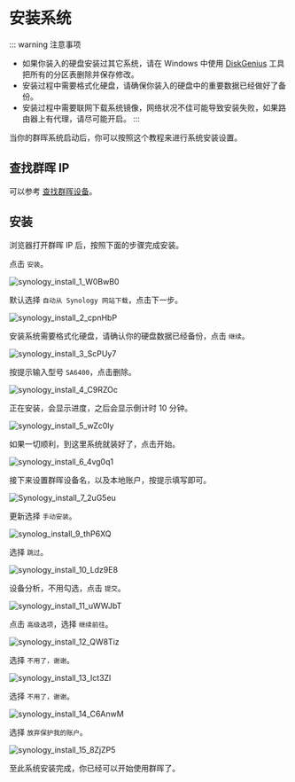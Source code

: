 # 安装系统

::: warning 注意事项
- 如果你装入的硬盘安装过其它系统，请在 Windows 中使用 [DiskGenius](https://www.diskgenius.cn/download.php) 工具把所有的分区表删除并保存修改。
- 安装过程中需要格式化硬盘，请确保你装入的硬盘中的重要数据已经做好了备份。
- 安装过程中需要联网下载系统镜像，网络状况不佳可能导致安装失败，如果路由器上有代理，请尽可能开启。
:::

当你的群晖系统启动后，你可以按照这个教程来进行系统安装设置。

## 查找群晖 IP

可以参考 [查找群晖设备](/synology/find_synology.md)。

## 安装

浏览器打开群晖 IP 后，按照下面的步骤完成安装。

点击 `安装`。

![synology_install_1_W0BwB0](https://img.slarker.me/blog/synology_install_1_W0BwB0.png)

默认选择 `自动从 Synology 网站下载`，点击下一步。

![synology_install_2_cpnHbP](https://img.slarker.me/blog/synology_install_2_cpnHbP.png)

安装系统需要格式化硬盘，请确认你的硬盘数据已经备份，点击 `继续`。

![synology_install_3_ScPUy7](https://img.slarker.me/blog/synology_install_3_ScPUy7.png)

按提示输入型号 `SA6400`，点击删除。

![synology_install_4_C9RZOc](https://img.slarker.me/blog/synology_install_4_C9RZOc.png)

正在安装，会显示进度，之后会显示倒计时 10 分钟。

![synology_install_5_wZc0ly](https://img.slarker.me/blog/synology_install_5_wZc0ly.png)

如果一切顺利，到这里系统就装好了，点击开始。

![synology_install_6_4vg0q1](https://img.slarker.me/blog/synology_install_6_4vg0q1.png)

接下来设置群晖设备名，以及本地账户，按提示填写即可。

![Synology_install_7_2uG5eu](https://img.slarker.me/blog/Synology_install_7_2uG5eu.png)

更新选择 `手动安装`。

![synolog_install_9_thP6XQ](https://img.slarker.me/blog/synolog_install_9_thP6XQ.png)

选择 `跳过`。

![synology_install_10_Ldz9E8](https://img.slarker.me/blog/synology_install_10_Ldz9E8.png)

设备分析，不用勾选，点击 `提交`。

![synology_install_11_uWWJbT](https://img.slarker.me/blog/synology_install_11_uWWJbT.png)

点击 `高级选项`，选择 `继续前往`。

![synology_install_12_QW8Tiz](https://img.slarker.me/blog/synology_install_12_QW8Tiz.png)

选择 `不用了，谢谢`。

![synology_install_13_Ict3Zl](https://img.slarker.me/blog/synology_install_13_Ict3Zl.png)

选择 `不用了，谢谢`。

![synology_install_14_C6AnwM](https://img.slarker.me/blog/synology_install_14_C6AnwM.png)

选择 `放弃保护我的账户`。

![synology_install_15_8ZjZP5](https://img.slarker.me/blog/synology_install_15_8ZjZP5.png)

至此系统安装完成，你已经可以开始使用群晖了。